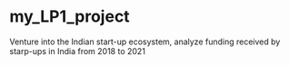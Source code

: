 # my_LP1_project
Venture into the Indian start-up ecosystem, analyze funding received by starp-ups in India from 2018 to 2021  
